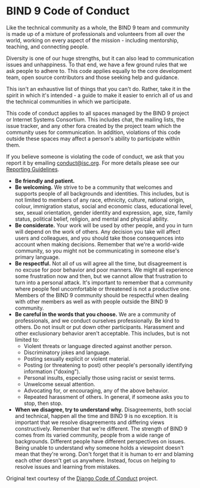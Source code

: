 # BIND 9 Code of Conduct

Like the technical community as a whole, the BIND 9 team and community is made
up of a mixture of professionals and volunteers from all over the world, working
on every aspect of the mission - including mentorship, teaching, and connecting
people.

Diversity is one of our huge strengths, but it can also lead to communication
issues and unhappiness. To that end, we have a few ground rules that we ask
people to adhere to. This code applies equally to the core development team,
open source contributors and those seeking help and guidance.

This isn't an exhaustive list of things that you can't do. Rather, take it in
the spirit in which it's intended - a guide to make it easier to enrich all of
us and the technical communities in which we participate.

This code of conduct applies to all spaces managed by the BIND 9 project or
Internet Systems Consortium. This includes chat, the mailing lists, the issue
tracker, and any other fora created by the project team which the
community uses for communication. In addition, violations of this code outside
these spaces may affect a person's ability to participate within them.

If you believe someone is violating the code of conduct, we ask that you report
it by emailing [conduct@isc.org](conduct@isc.org). For more details please see
our [Reporting Guidelines](https://www.isc.org/conductreporting/).

* **Be friendly and patient.**
* **Be welcoming.** We strive to be a community that welcomes and supports
  people of all backgrounds and identities. This includes, but is not limited to
  members of any race, ethnicity, culture, national origin, colour, immigration
  status, social and economic class, educational level, sex, sexual orientation,
  gender identity and expression, age, size, family status, political belief,
  religion, and mental and physical ability.
* **Be considerate.** Your work will be used by other people, and you in turn
  will depend on the work of others. Any decision you take will affect users and
  colleagues, and you should take those consequences into account when making
  decisions. Remember that we're a world-wide community, so you might not be
  communicating in someone else's primary language.
* **Be respectful.** Not all of us will agree all the time, but disagreement is
  no excuse for poor behavior and poor manners. We might all experience some
  frustration now and then, but we cannot allow that frustration to turn into a
  personal attack. It's important to remember that a community where people feel
  uncomfortable or threatened is not a productive one. Members of the BIND 9
  community should be respectful when dealing with other members as well as with
  people outside the BIND 9 community.
* **Be careful in the words that you choose.** We are a community of
  professionals, and we conduct ourselves professionally. Be kind to others. Do
  not insult or put down other participants. Harassment and other exclusionary
  behavior aren't acceptable. This includes, but is not limited to:
  * Violent threats or language directed against another person.
  * Discriminatory jokes and language.
  * Posting sexually explicit or violent material.
  * Posting (or threatening to post) other people's personally identifying
    information ("doxing").
  * Personal insults, especially those using racist or sexist terms.
  * Unwelcome sexual attention.
  * Advocating for, or encouraging, any of the above behavior.
  * Repeated harassment of others. In general, if someone asks you to stop, then
    stop.
* **When we disagree, try to understand why.** Disagreements, both social and
  technical, happen all the time and BIND 9 is no exception. It is important
  that we resolve disagreements and differing views constructively. Remember
  that we're different. The strength of BIND 9 comes from its varied community,
  people from a wide range of backgrounds. Different people have different
  perspectives on issues. Being unable to understand why someone holds a
  viewpoint doesn't mean that they're wrong. Don't forget that it is human to
  err and blaming each other doesn't get us anywhere. Instead, focus on helping
  to resolve issues and learning from mistakes.

Original text courtesy of the [Django Code of Conduct](https://www.djangoproject.com/conduct/)
project.

